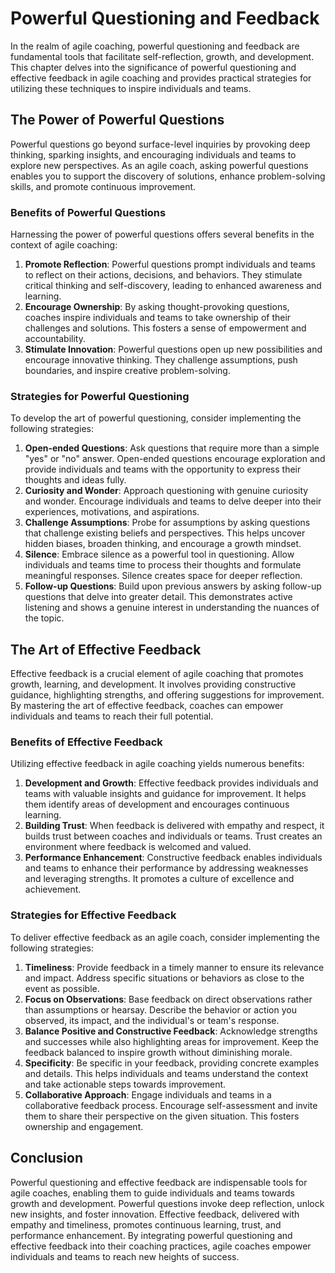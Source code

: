 # Powerful Questioning and Feedback

In the realm of agile coaching, powerful questioning and feedback are fundamental tools that facilitate self-reflection, growth, and development. This chapter delves into the significance of powerful questioning and effective feedback in agile coaching and provides practical strategies for utilizing these techniques to inspire individuals and teams.

## The Power of Powerful Questions

Powerful questions go beyond surface-level inquiries by provoking deep thinking, sparking insights, and encouraging individuals and teams to explore new perspectives. As an agile coach, asking powerful questions enables you to support the discovery of solutions, enhance problem-solving skills, and promote continuous improvement.

### Benefits of Powerful Questions

Harnessing the power of powerful questions offers several benefits in the context of agile coaching:

1. **Promote Reflection**: Powerful questions prompt individuals and teams to reflect on their actions, decisions, and behaviors. They stimulate critical thinking and self-discovery, leading to enhanced awareness and learning.
2. **Encourage Ownership**: By asking thought-provoking questions, coaches inspire individuals and teams to take ownership of their challenges and solutions. This fosters a sense of empowerment and accountability.
3. **Stimulate Innovation**: Powerful questions open up new possibilities and encourage innovative thinking. They challenge assumptions, push boundaries, and inspire creative problem-solving.

### Strategies for Powerful Questioning

To develop the art of powerful questioning, consider implementing the following strategies:

1. **Open-ended Questions**: Ask questions that require more than a simple "yes" or "no" answer. Open-ended questions encourage exploration and provide individuals and teams with the opportunity to express their thoughts and ideas fully.
2. **Curiosity and Wonder**: Approach questioning with genuine curiosity and wonder. Encourage individuals and teams to delve deeper into their experiences, motivations, and aspirations.
3. **Challenge Assumptions**: Probe for assumptions by asking questions that challenge existing beliefs and perspectives. This helps uncover hidden biases, broaden thinking, and encourage a growth mindset.
4. **Silence**: Embrace silence as a powerful tool in questioning. Allow individuals and teams time to process their thoughts and formulate meaningful responses. Silence creates space for deeper reflection.
5. **Follow-up Questions**: Build upon previous answers by asking follow-up questions that delve into greater detail. This demonstrates active listening and shows a genuine interest in understanding the nuances of the topic.

## The Art of Effective Feedback

Effective feedback is a crucial element of agile coaching that promotes growth, learning, and development. It involves providing constructive guidance, highlighting strengths, and offering suggestions for improvement. By mastering the art of effective feedback, coaches can empower individuals and teams to reach their full potential.

### Benefits of Effective Feedback

Utilizing effective feedback in agile coaching yields numerous benefits:

1. **Development and Growth**: Effective feedback provides individuals and teams with valuable insights and guidance for improvement. It helps them identify areas of development and encourages continuous learning.
2. **Building Trust**: When feedback is delivered with empathy and respect, it builds trust between coaches and individuals or teams. Trust creates an environment where feedback is welcomed and valued.
3. **Performance Enhancement**: Constructive feedback enables individuals and teams to enhance their performance by addressing weaknesses and leveraging strengths. It promotes a culture of excellence and achievement.

### Strategies for Effective Feedback

To deliver effective feedback as an agile coach, consider implementing the following strategies:

1. **Timeliness**: Provide feedback in a timely manner to ensure its relevance and impact. Address specific situations or behaviors as close to the event as possible.
2. **Focus on Observations**: Base feedback on direct observations rather than assumptions or hearsay. Describe the behavior or action you observed, its impact, and the individual's or team's response.
3. **Balance Positive and Constructive Feedback**: Acknowledge strengths and successes while also highlighting areas for improvement. Keep the feedback balanced to inspire growth without diminishing morale.
4. **Specificity**: Be specific in your feedback, providing concrete examples and details. This helps individuals and teams understand the context and take actionable steps towards improvement.
5. **Collaborative Approach**: Engage individuals and teams in a collaborative feedback process. Encourage self-assessment and invite them to share their perspective on the given situation. This fosters ownership and engagement.

## Conclusion

Powerful questioning and effective feedback are indispensable tools for agile coaches, enabling them to guide individuals and teams towards growth and development. Powerful questions invoke deep reflection, unlock new insights, and foster innovation. Effective feedback, delivered with empathy and timeliness, promotes continuous learning, trust, and performance enhancement. By integrating powerful questioning and effective feedback into their coaching practices, agile coaches empower individuals and teams to reach new heights of success.

